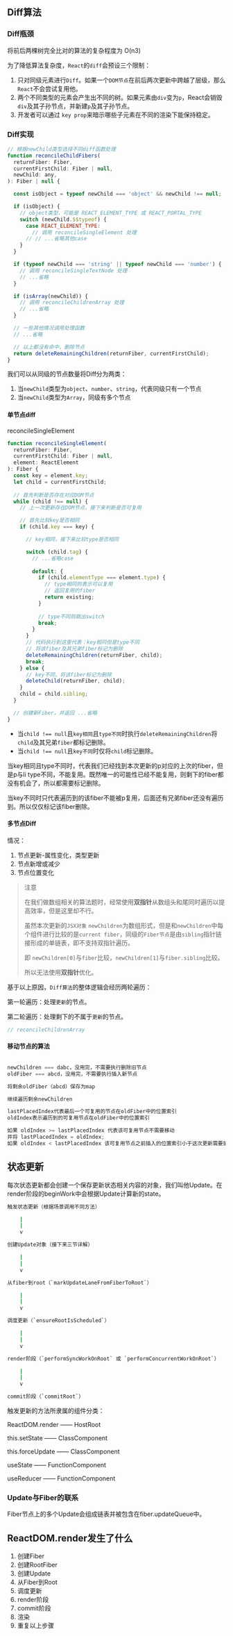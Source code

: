 ## Diff算法

### Diff瓶颈

将前后两棵树完全比对的算法的复杂程度为 O(n3)

为了降低算法复杂度，`React`的`diff`会预设三个限制：

1. 只对同级元素进行`Diff`。如果一个`DOM节点`在前后两次更新中跨越了层级，那么`React`不会尝试复用他。
2. 两个不同类型的元素会产生出不同的树。如果元素由`div`变为`p`，React会销毁`div`及其子孙节点，并新建`p`及其子孙节点。
3. 开发者可以通过 `key prop`来暗示哪些子元素在不同的渲染下能保持稳定。

### Diff实现

```js
// 根据newChild类型选择不同diff函数处理
function reconcileChildFibers(
  returnFiber: Fiber,
  currentFirstChild: Fiber | null,
  newChild: any,
): Fiber | null {

  const isObject = typeof newChild === 'object' && newChild !== null;

  if (isObject) {
    // object类型，可能是 REACT_ELEMENT_TYPE 或 REACT_PORTAL_TYPE
    switch (newChild.$$typeof) {
      case REACT_ELEMENT_TYPE:
        // 调用 reconcileSingleElement 处理
      // // ...省略其他case
    }
  }

  if (typeof newChild === 'string' || typeof newChild === 'number') {
    // 调用 reconcileSingleTextNode 处理
    // ...省略
  }

  if (isArray(newChild)) {
    // 调用 reconcileChildrenArray 处理
    // ...省略
  }

  // 一些其他情况调用处理函数
  // ...省略

  // 以上都没有命中，删除节点
  return deleteRemainingChildren(returnFiber, currentFirstChild);
}
```

我们可以从同级的节点数量将Diff分为两类：

1. 当`newChild`类型为`object`、`number`、`string`，代表同级只有一个节点
2. 当`newChild`类型为`Array`，同级有多个节点

#### 单节点diff

reconcileSingleElement

```js
function reconcileSingleElement(
  returnFiber: Fiber,
  currentFirstChild: Fiber | null,
  element: ReactElement
): Fiber {
  const key = element.key;
  let child = currentFirstChild;
  
  // 首先判断是否存在对应DOM节点
  while (child !== null) {
    // 上一次更新存在DOM节点，接下来判断是否可复用

    // 首先比较key是否相同
    if (child.key === key) {

      // key相同，接下来比较type是否相同

      switch (child.tag) {
        // ...省略case
        
        default: {
          if (child.elementType === element.type) {
            // type相同则表示可以复用
            // 返回复用的fiber
            return existing;
          }
          
          // type不同则跳出switch
          break;
        }
      }
      // 代码执行到这里代表：key相同但是type不同
      // 将该fiber及其兄弟fiber标记为删除
      deleteRemainingChildren(returnFiber, child);
      break;
    } else {
      // key不同，将该fiber标记为删除
      deleteChild(returnFiber, child);
    }
    child = child.sibling;
  }

  // 创建新Fiber，并返回 ...省略
}
```

- 当`child !== null`且`key相同`且`type不同`时执行`deleteRemainingChildren`将`child`及其兄弟`fiber`都标记删除。
- 当`child !== null`且`key不同`时仅将`child`标记删除。

当key相同且type不同时，代表我们已经找到本次更新的p对应的上次的fiber，但是p与li type不同，不能复用。既然唯一的可能性已经不能复用，则剩下的fiber都没有机会了，所以都需要标记删除。

当key不同时只代表遍历到的该fiber不能被p复用，后面还有兄弟fiber还没有遍历到。所以仅仅标记该fiber删除。

#### 多节点Diff

情况：

1. 节点更新-属性变化，类型更新
2. 节点新增或减少
3. 节点位置变化

> 注意
>
> 在我们做数组相关的算法题时，经常使用**双指针**从数组头和尾同时遍历以提高效率，但是这里却不行。
>
> 虽然本次更新的`JSX对象` `newChildren`为数组形式，但是和`newChildren`中每个组件进行比较的是`current fiber`，同级的`Fiber节点`是由`sibling`指针链接形成的单链表，即不支持双指针遍历。
>
> 即 `newChildren[0]`与`fiber`比较，`newChildren[1]`与`fiber.sibling`比较。
>
> 所以无法使用**双指针**优化。

基于以上原因，`Diff算法`的整体逻辑会经历两轮遍历：

第一轮遍历：处理`更新`的节点。

第二轮遍历：处理剩下的不属于`更新`的节点。

```js
// reconcileChildrenArray
```

#### 移动节点的算法

```javascript

newChildren === dabc，没用完，不需要执行删除旧节点
oldFiber === abcd，没用完，不需要执行插入新节点

将剩余oldFiber（abcd）保存为map

继续遍历剩余newChildren

lastPlacedIndex代表最后一个可复用的节点在oldFiber中的位置索引
oldIndex表示遍历到的可复用节点在oldFiber中的位置索引

如果 oldIndex >= lastPlacedIndex 代表该可复用节点不需要移动
并将 lastPlacedIndex = oldIndex;
如果 oldIndex < lastPlacedIndex 该可复用节点之前插入的位置索引小于这次更新需要插入的位置索引，代表该节点需要向右移动
```

## 状态更新

每次状态更新都会创建一个保存更新状态相关内容的对象，我们叫他Update。在render阶段的beginWork中会根据Update计算新的state。

```sh
触发状态更新（根据场景调用不同方法）

    |
    |
    v

创建Update对象（接下来三节详解）

    |
    |
    v

从fiber到root（`markUpdateLaneFromFiberToRoot`）

    |
    |
    v

调度更新（`ensureRootIsScheduled`）

    |
    |
    v

render阶段（`performSyncWorkOnRoot` 或 `performConcurrentWorkOnRoot`）

    |
    |
    v

commit阶段（`commitRoot`）
```

触发更新的方法所隶属的组件分类：

ReactDOM.render —— HostRoot

this.setState —— ClassComponent

this.forceUpdate —— ClassComponent

useState —— FunctionComponent

useReducer —— FunctionComponent

### Update与Fiber的联系

Fiber节点上的多个Update会组成链表并被包含在fiber.updateQueue中。

## ReactDOM.render发生了什么

1. 创建Fiber
2. 创建RootFiber
3. 创建Update
4. 从Fiber到Root
5. 调度更新
6. render阶段
7. commit阶段
8. 渲染
9. 重复以上步骤
